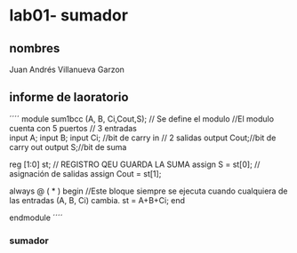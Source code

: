 # lab01- sumador 
## nombres
Juan Andrés Villanueva Garzon

## informe de laoratorio 
´´´´
module sum1bcc (A, B, Ci,Cout,S); // Se define el modulo
 //El modulo cuenta con 5 puertos
 // 3 entradas  
  input  A;
  input  B;
  input  Ci; //bit de carry in 
// 2 salidas 
  output Cout;//bit de carry out 
  output S;//bit de suma 

  reg [1:0] st;   // REGISTRO QEU GUARDA LA SUMA 
  assign S = st[0]; // asignación de salidas
  assign Cout = st[1]; 

  always @ ( * ) begin //Este bloque siempre se ejecuta cuando cualquiera de las entradas (A, B, Ci) cambia.
  	st  = 	A+B+Ci;
  end
  
endmodule
´´´´
### sumador 
